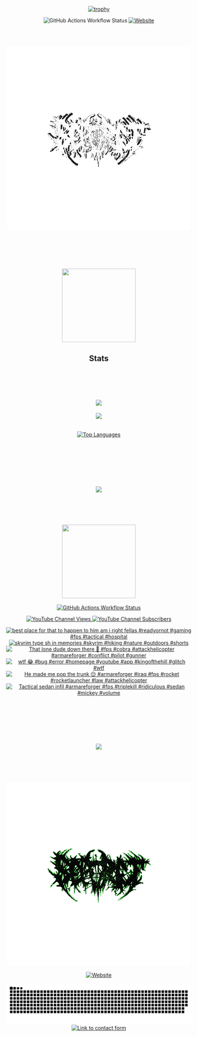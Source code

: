[COMMENT]: <TITLE*****************************************>

<div align="center">
  <a href="https://seperet.com">
    
  [![trophy](https://github-profile-trophy.vercel.app/?username=denv3rr&column=-1&no-frame=true&no-bg=true&theme=darkhub&title=-Stars,-PullRequest,-Issues,-Reviews)](https://github.com/ryo-ma/github-profile-trophy)
    
  ![GitHub Actions Workflow Status](https://img.shields.io/github/actions/workflow/status/denv3rr/denv3rr/.github%2Fworkflows%2Fyoutube-cards.yml?logoColor=CD201F&label=connections&link=https%3A%2F%2Fyoutube.com%2F%40seperet)
  </a>
  <a href="https://seperet.com">
  ![Website](https://img.shields.io/website?url=https%3A%2F%2Fseperet.com&label=seperet.com)    
  </a>  
</div>

<br></br>

[COMMENT]: <LOGO*****************************************>
<div align="center">
  <a href="https://seperet.com">
    <img src=https://github.com/denv3rr/denv3rr/blob/main/Seperet_Slam_White.gif/>
  </a>
</div>
<br></br>
<br></br>
<br></br>

[COMMENT]: <STATS*****************************************>
<div align="center">

  <img src="https://github.com/Anmol-Baranwal/Cool-GIFs-For-GitHub/assets/74038190/0b335028-1d3d-4ee5-b5b3-a373d499be7e" width="200" height="200">

  ## Stats
</div>

<br></br>
<br></br>

<div align="center">  
<div align="center">
  <a>
    <img src="https://github-profile-summary-cards.vercel.app/api/cards/profile-details?username=denv3rr&theme=transparent"/>
    <br></br>
    <img src="https://github-readme-streak-stats.herokuapp.com?user=denv3rr&theme=transparent&hide_border=true&properties=background&border=white"/>
    <br></br>
  </a>
</div>
  
[![Top Languages](https://github-readme-stats.vercel.app/api/top-langs/?username=denv3rr&hide_border=true&theme=transparent&layout=donut&langs_count=12)](https://github.com/denv3rr/github-readme-stats)
<br></br>
<br></br>
<br></br>
<br></br>

<img src="https://user-images.githubusercontent.com/74038190/212284100-561aa473-3905-4a80-b561-0d28506553ee.gif">
<br></br>
<br></br>
<br></br>

[COMMENT]: <YOUTUBE*****************************************>
<div align="center">
<a href="https://youtube.com/@seperet">
  <img src="https://media4.giphy.com/media/v1.Y2lkPTc5MGI3NjExYzdqdmlpbzIzdDM1Zm8wNnR5MW8wODVwY29tMnBjd2ltb292eXRkMiZlcD12MV9pbnRlcm5hbF9naWZfYnlfaWQmY3Q9cw/dyLmcrc0wk4dUCxp0K/giphy.webp" width="200" height="200">

  <div align="center">
    
   [COMMENT]: <CHECK-WORKFLOWS*****************************************>
   
  ![GitHub Actions Workflow Status](https://img.shields.io/github/actions/workflow/status/denv3rr/denv3rr/.github%2Fworkflows%2Fyoutube-cards.yml?logoColor=CD201F&label=connections&link=https%3A%2F%2Fyoutube.com%2F%40seperet)
  
    
  </div>
  
  ![YouTube Channel Views](https://img.shields.io/youtube/channel/views/UCATB-IqmpAn-2XHu6lxTVwg)
  <a href="https://youtube.com/@seperet">
  ![YouTube Channel Subscribers](https://img.shields.io/youtube/channel/subscribers/UCATB-IqmpAn-2XHu6lxTVwg?link=https%3A%2F%2Fyoutube.com%2F%40seperet)
  </a>
</a>
  
<!-- BEGIN YOUTUBE-CARDS -->
[![best place for that to happen to him am i right fellas #readyornot #gaming #fps #tactical #hospital](https://ytcards.demolab.com/?id=Ovq2sm03eBI&title=best+place+for+that+to+happen+to+him+am+i+right+fellas+%23readyornot+%23gaming+%23fps+%23tactical+%23hospital&lang=en&timestamp=1755044054&background_color=%230d1117&title_color=%23ffffff&stats_color=%23dedede&max_title_lines=1&width=250&border_radius=5 "best place for that to happen to him am i right fellas #readyornot #gaming #fps #tactical #hospital")](https://www.youtube.com/shorts/Ovq2sm03eBI)
[![skyrim type sh in memories #skyrim #hiking #nature #outdoors #shorts](https://ytcards.demolab.com/?id=YG6JP4ErXig&title=skyrim+type+sh+in+memories+%23skyrim+%23hiking+%23nature+%23outdoors+%23shorts&lang=en&timestamp=1755043807&background_color=%230d1117&title_color=%23ffffff&stats_color=%23dedede&max_title_lines=1&width=250&border_radius=5 "skyrim type sh in memories #skyrim #hiking #nature #outdoors #shorts")](https://www.youtube.com/shorts/YG6JP4ErXig)
[![That lone dude down there 🤣 #fps #cobra #attackhelicopter #armareforger #conflict #pilot #gunner](https://ytcards.demolab.com/?id=ZwkV43Nga9U&title=That+lone+dude+down+there+%F0%9F%A4%A3+%23fps+%23cobra+%23attackhelicopter+%23armareforger+%23conflict+%23pilot+%23gunner&lang=en&timestamp=1754981061&background_color=%230d1117&title_color=%23ffffff&stats_color=%23dedede&max_title_lines=1&width=250&border_radius=5 "That lone dude down there 🤣 #fps #cobra #attackhelicopter #armareforger #conflict #pilot #gunner")](https://www.youtube.com/shorts/ZwkV43Nga9U)
[![wtf 😂 #bug #error #homepage #youtube #app #kingofthehill #glitch #wtf](https://ytcards.demolab.com/?id=I_NhOpSh4Lw&title=wtf+%F0%9F%98%82+%23bug+%23error+%23homepage+%23youtube+%23app+%23kingofthehill+%23glitch+%23wtf&lang=en&timestamp=1754943581&background_color=%230d1117&title_color=%23ffffff&stats_color=%23dedede&max_title_lines=1&width=250&border_radius=5 "wtf 😂 #bug #error #homepage #youtube #app #kingofthehill #glitch #wtf")](https://www.youtube.com/shorts/I_NhOpSh4Lw)
[![He made me pop the trunk 😔 #armareforger #iraq #fps #rocket #rocketlauncher #law #attackhelicopter](https://ytcards.demolab.com/?id=aiYUOGekjBM&title=He+made+me+pop+the+trunk+%F0%9F%98%94+%23armareforger+%23iraq+%23fps+%23rocket+%23rocketlauncher+%23law+%23attackhelicopter&lang=en&timestamp=1754874109&background_color=%230d1117&title_color=%23ffffff&stats_color=%23dedede&max_title_lines=1&width=250&border_radius=5 "He made me pop the trunk 😔 #armareforger #iraq #fps #rocket #rocketlauncher #law #attackhelicopter")](https://www.youtube.com/shorts/aiYUOGekjBM)
[![Tactical sedan infil #armareforger #fps #triplekill #ridiculous #sedan #mickey #volume](https://ytcards.demolab.com/?id=Bdd4zV-glb0&title=Tactical+sedan+infil+%23armareforger+%23fps+%23triplekill+%23ridiculous+%23sedan+%23mickey+%23volume&lang=en&timestamp=1754857681&background_color=%230d1117&title_color=%23ffffff&stats_color=%23dedede&max_title_lines=1&width=250&border_radius=5 "Tactical sedan infil #armareforger #fps #triplekill #ridiculous #sedan #mickey #volume")](https://www.youtube.com/shorts/Bdd4zV-glb0)
<!-- END YOUTUBE-CARDS -->
<br></br>
<br></br>
<br></br>

<img src="https://user-images.githubusercontent.com/74038190/212284100-561aa473-3905-4a80-b561-0d28506553ee.gif">
<br></br>
<br></br>
<br></br>

[COMMENT]: <LOGO*****************************************>
<div align="center">
  <a href="https://seperet.com">
    <img src=https://github.com/denv3rr/denv3rr/blob/main/Seperet_NightVision_Slam.gif/>
  </a>
</div>

<a href="https://seperet.com">
  
  ![Website](https://img.shields.io/website?url=https%3A%2F%2Fseperet.com&label=seperet.com)

<a/>
  
</div>

[COMMENT]: <SNAKE*****************************************>
  <div align="center">
    <picture>
      <source media="(prefers-color-scheme: dark)" srcset="https://raw.githubusercontent.com/platane/platane/output/github-contribution-grid-snake-dark.svg">
      <source media="(prefers-color-scheme: light)" srcset="https://raw.githubusercontent.com/platane/platane/output/github-contribution-grid-snake.svg">
      <img alt="GitHub contribution grid snake animation" src="https://raw.githubusercontent.com/platane/platane/output/github-contribution-grid-snake.svg">
    </picture>
  </div>
<div align="center">
<a href="https://seperet.com/contact"><img src="https://readme-typing-svg.demolab.com?font=Sixtyfour+Convergence&size=25&duration=3000&color=F7F7F7&center=true&width=520&height=60&lines=CLICK+HERE+TO+CONTACT" alt="Link to contact form" /></a>
</div>

[COMMENT]: <LOGOS*****************************************>
[logo1]: https://github.com/denv3rr/denv3rr/blob/main/Seperet_Slam_White.gif "Seperet.com"
[logo2]: https://github.com/denv3rr/denv3rr/blob/main/Seperet_NightVision_Slam.gif "Seperet.com"
